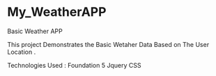 # My_WeatherAPP
Basic Weather APP

This project Demonstrates the Basic Wetaher Data Based on The User Location .

Technologies Used :
Foundation 5
Jquery
CSS
